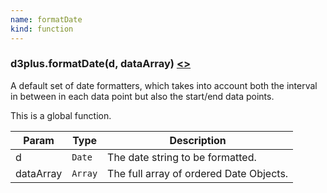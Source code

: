 ```yaml
---
name: formatDate
kind: function
---
```


<a name="formatDate"></a>

### d3plus.**formatDate**(d, dataArray) [<>](https://github.com/d3plus/d3plus-format/blob/master/src/formatDate.js#L4)

A default set of date formatters, which takes into account both the interval in between in each data point but also the start/end data points.


This is a global function.

| Param | Type | Description |
| --- | --- | --- |
| d | <code>Date</code> | The date string to be formatted. |
| dataArray | <code>Array</code> | The full array of ordered Date Objects. |


